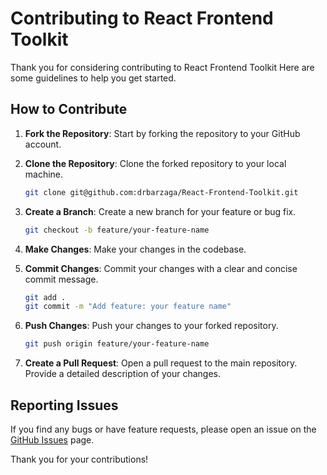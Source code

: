 # Contributing to React Frontend Toolkit

Thank you for considering contributing to React Frontend Toolkit Here are some guidelines to help you get started.

## How to Contribute

1. **Fork the Repository**: Start by forking the repository to your GitHub account.

2. **Clone the Repository**: Clone the forked repository to your local machine.

   ```sh
   git clone git@github.com:drbarzaga/React-Frontend-Toolkit.git
   ```

3. **Create a Branch**: Create a new branch for your feature or bug fix.

   ```sh
   git checkout -b feature/your-feature-name
   ```

4. **Make Changes**: Make your changes in the codebase.

5. **Commit Changes**: Commit your changes with a clear and concise commit message.

   ```sh
   git add .
   git commit -m "Add feature: your feature name"
   ```

6. **Push Changes**: Push your changes to your forked repository.

   ```sh
   git push origin feature/your-feature-name
   ```

7. **Create a Pull Request**: Open a pull request to the main repository. Provide a detailed description of your changes.

## Reporting Issues

If you find any bugs or have feature requests, please open an issue on the [GitHub Issues](https://github.com/drbarzaga/React-Frontend-Toolkit/issues) page.

Thank you for your contributions!
